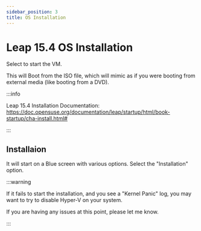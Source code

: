 ```yaml
---
sidebar_position: 3
title: OS Installation
---
```


# Leap 15.4 OS Installation

Select to start the VM. 

This will Boot from the ISO file, which will mimic as if you were booting from external media (like booting from a DVD).

:::info

Leap 15.4 Installation Documentation: https://doc.opensuse.org/documentation/leap/startup/html/book-startup/cha-install.html#

:::

## Installaion 

It will start on a Blue screen with various options. Select the "Installation" option. 

:::warning

If it fails to start the installation, and you see a "Kernel Panic" log, you may want to try to disable Hyper-V on your system. 

If you are having any issues at this point, please let me know.

:::